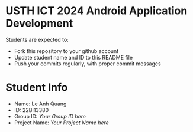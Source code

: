 USTH ICT 2024 Android Application Development
=====================================================

Students are expected to:

* Fork this repository to your github account
* Update student name and ID to this README file
* Push your commits regularly, with proper commit messages

Student Info
=======================

* Name: Le Anh Quang
* ID: 22BI13380
* Group ID: *Your Group ID here*
* Project Name: *Your Project Name here*
